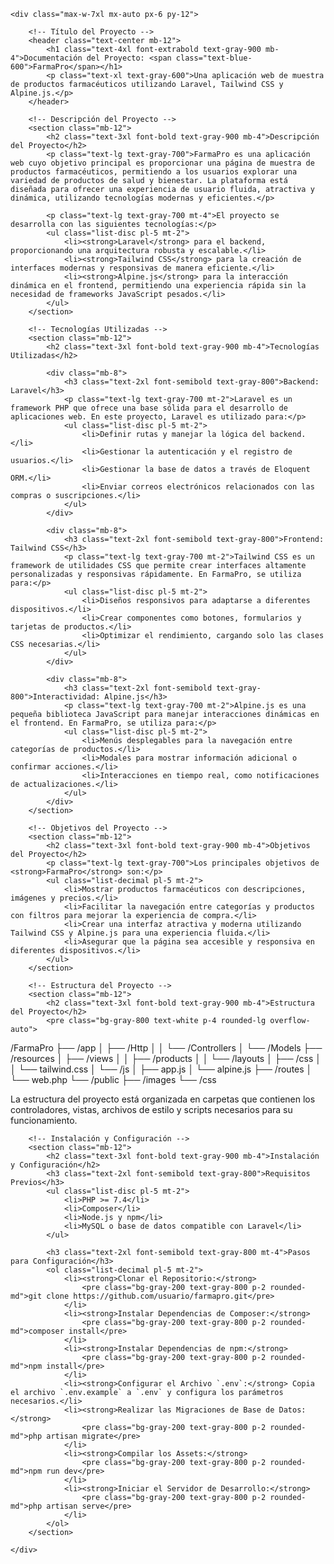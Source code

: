 <!DOCTYPE html>
<html lang="es">
<head>
    <meta charset="UTF-8">
    <meta name="viewport" content="width=device-width, initial-scale=1.0">
    <title>Documentación de FarmaPro</title>
    <!-- Enlace a Tailwind CSS -->
    <script src="https://cdn.tailwindcss.com"></script>
</head>
<body class="bg-gray-50 text-gray-900">

    <div class="max-w-7xl mx-auto px-6 py-12">

        <!-- Título del Proyecto -->
        <header class="text-center mb-12">
            <h1 class="text-4xl font-extrabold text-gray-900 mb-4">Documentación del Proyecto: <span class="text-blue-600">FarmaPro</span></h1>
            <p class="text-xl text-gray-600">Una aplicación web de muestra de productos farmacéuticos utilizando Laravel, Tailwind CSS y Alpine.js.</p>
        </header>

        <!-- Descripción del Proyecto -->
        <section class="mb-12">
            <h2 class="text-3xl font-bold text-gray-900 mb-4">Descripción del Proyecto</h2>
            <p class="text-lg text-gray-700">FarmaPro es una aplicación web cuyo objetivo principal es proporcionar una página de muestra de productos farmacéuticos, permitiendo a los usuarios explorar una variedad de productos de salud y bienestar. La plataforma está diseñada para ofrecer una experiencia de usuario fluida, atractiva y dinámica, utilizando tecnologías modernas y eficientes.</p>

            <p class="text-lg text-gray-700 mt-4">El proyecto se desarrolla con las siguientes tecnologías:</p>
            <ul class="list-disc pl-5 mt-2">
                <li><strong>Laravel</strong> para el backend, proporcionando una arquitectura robusta y escalable.</li>
                <li><strong>Tailwind CSS</strong> para la creación de interfaces modernas y responsivas de manera eficiente.</li>
                <li><strong>Alpine.js</strong> para la interacción dinámica en el frontend, permitiendo una experiencia rápida sin la necesidad de frameworks JavaScript pesados.</li>
            </ul>
        </section>

        <!-- Tecnologías Utilizadas -->
        <section class="mb-12">
            <h2 class="text-3xl font-bold text-gray-900 mb-4">Tecnologías Utilizadas</h2>

            <div class="mb-8">
                <h3 class="text-2xl font-semibold text-gray-800">Backend: Laravel</h3>
                <p class="text-lg text-gray-700 mt-2">Laravel es un framework PHP que ofrece una base sólida para el desarrollo de aplicaciones web. En este proyecto, Laravel es utilizado para:</p>
                <ul class="list-disc pl-5 mt-2">
                    <li>Definir rutas y manejar la lógica del backend.</li>
                    <li>Gestionar la autenticación y el registro de usuarios.</li>
                    <li>Gestionar la base de datos a través de Eloquent ORM.</li>
                    <li>Enviar correos electrónicos relacionados con las compras o suscripciones.</li>
                </ul>
            </div>

            <div class="mb-8">
                <h3 class="text-2xl font-semibold text-gray-800">Frontend: Tailwind CSS</h3>
                <p class="text-lg text-gray-700 mt-2">Tailwind CSS es un framework de utilidades CSS que permite crear interfaces altamente personalizadas y responsivas rápidamente. En FarmaPro, se utiliza para:</p>
                <ul class="list-disc pl-5 mt-2">
                    <li>Diseños responsivos para adaptarse a diferentes dispositivos.</li>
                    <li>Crear componentes como botones, formularios y tarjetas de productos.</li>
                    <li>Optimizar el rendimiento, cargando solo las clases CSS necesarias.</li>
                </ul>
            </div>

            <div class="mb-8">
                <h3 class="text-2xl font-semibold text-gray-800">Interactividad: Alpine.js</h3>
                <p class="text-lg text-gray-700 mt-2">Alpine.js es una pequeña biblioteca JavaScript para manejar interacciones dinámicas en el frontend. En FarmaPro, se utiliza para:</p>
                <ul class="list-disc pl-5 mt-2">
                    <li>Menús desplegables para la navegación entre categorías de productos.</li>
                    <li>Modales para mostrar información adicional o confirmar acciones.</li>
                    <li>Interacciones en tiempo real, como notificaciones de actualizaciones.</li>
                </ul>
            </div>
        </section>

        <!-- Objetivos del Proyecto -->
        <section class="mb-12">
            <h2 class="text-3xl font-bold text-gray-900 mb-4">Objetivos del Proyecto</h2>
            <p class="text-lg text-gray-700">Los principales objetivos de <strong>FarmaPro</strong> son:</p>
            <ul class="list-decimal pl-5 mt-2">
                <li>Mostrar productos farmacéuticos con descripciones, imágenes y precios.</li>
                <li>Facilitar la navegación entre categorías y productos con filtros para mejorar la experiencia de compra.</li>
                <li>Crear una interfaz atractiva y moderna utilizando Tailwind CSS y Alpine.js para una experiencia fluida.</li>
                <li>Asegurar que la página sea accesible y responsiva en diferentes dispositivos.</li>
            </ul>
        </section>

        <!-- Estructura del Proyecto -->
        <section class="mb-12">
            <h2 class="text-3xl font-bold text-gray-900 mb-4">Estructura del Proyecto</h2>
            <pre class="bg-gray-800 text-white p-4 rounded-lg overflow-auto">
/FarmaPro
├── /app
│   ├── /Http
│   │   └── /Controllers
│   └── /Models
├── /resources
│   ├── /views
│   │   ├── /products
│   │   └── /layouts
│   ├── /css
│   │   └── tailwind.css
│   └── /js
│       ├── app.js
│       └── alpine.js
├── /routes
│   └── web.php
└── /public
    ├── /images
    └── /css
            </pre>
            <p class="text-lg text-gray-700 mt-4">La estructura del proyecto está organizada en carpetas que contienen los controladores, vistas, archivos de estilo y scripts necesarios para su funcionamiento.</p>
        </section>

        <!-- Instalación y Configuración -->
        <section class="mb-12">
            <h2 class="text-3xl font-bold text-gray-900 mb-4">Instalación y Configuración</h2>
            <h3 class="text-2xl font-semibold text-gray-800">Requisitos Previos</h3>
            <ul class="list-disc pl-5 mt-2">
                <li>PHP >= 7.4</li>
                <li>Composer</li>
                <li>Node.js y npm</li>
                <li>MySQL o base de datos compatible con Laravel</li>
            </ul>

            <h3 class="text-2xl font-semibold text-gray-800 mt-4">Pasos para Configuración</h3>
            <ol class="list-decimal pl-5 mt-2">
                <li><strong>Clonar el Repositorio:</strong> 
                    <pre class="bg-gray-200 text-gray-800 p-2 rounded-md">git clone https://github.com/usuario/farmapro.git</pre>
                </li>
                <li><strong>Instalar Dependencias de Composer:</strong>
                    <pre class="bg-gray-200 text-gray-800 p-2 rounded-md">composer install</pre>
                </li>
                <li><strong>Instalar Dependencias de npm:</strong>
                    <pre class="bg-gray-200 text-gray-800 p-2 rounded-md">npm install</pre>
                </li>
                <li><strong>Configurar el Archivo `.env`:</strong> Copia el archivo `.env.example` a `.env` y configura los parámetros necesarios.</li>
                <li><strong>Realizar las Migraciones de Base de Datos:</strong>
                    <pre class="bg-gray-200 text-gray-800 p-2 rounded-md">php artisan migrate</pre>
                </li>
                <li><strong>Compilar los Assets:</strong>
                    <pre class="bg-gray-200 text-gray-800 p-2 rounded-md">npm run dev</pre>
                </li>
                <li><strong>Iniciar el Servidor de Desarrollo:</strong>
                    <pre class="bg-gray-200 text-gray-800 p-2 rounded-md">php artisan serve</pre>
                </li>
            </ol>
        </section>

    </div>
</body>
</html>
